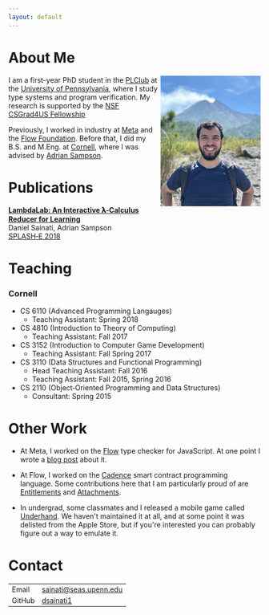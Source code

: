 ```yaml
---
layout: default
---
```


# About Me
<div class="about-me">
<img style="float: right; margin: auto;" class="profile-picture" src="/picture.jpg" width="200">

<p>
I am a first-year PhD student in the <a href="https://www.cis.upenn.edu/~plclub/">PLClub</a> at the <a href="https://www.cis.upenn.edu/">University of Pennsylvania</a>,
where I study type systems and program verification. 
My research is supported by the <a href="https://new.nsf.gov/cise/graduate-fellowships">NSF CSGrad4US Fellowship</a>
</p>

<p>
Previously, I worked in industry at <a href="https://opensource.fb.com/">Meta</a> and the <a href="https://flow.com/">Flow Foundation</a>.
Before that, I did my B.S. and M.Eng. at <a href="https://www.cs.cornell.edu/">Cornell</a>, where I was advised by <a href="https://www.cs.cornell.edu/~asampson/">Adrian Sampson</a>. 
</p>

</div>

# Publications

**[LambdaLab: An Interactive 𝛌‑Calculus Reducer for Learning](https://www.cs.cornell.edu/~asampson/media/papers/lambdalab-splashe2018.pdf)**\
Daniel Sainati, Adrian Sampson\
[SPLASH‑E 2018](https://2018.splashcon.org/track/splash-2018-SPLASH-E?)

# Teaching

### Cornell
* CS 6110 (Advanced Programming Langauges)
    * Teaching Assistant: Spring 2018
* CS 4810 (Introduction to Theory of Computing)
    * Teaching Assistant: Fall 2017
* CS 3152 (Introduction to Computer Game Development) 
    * Teaching Assistant: Fall Spring 2017
* CS 3110 (Data Structures and Functional Programming) 
    * Head Teaching Assistant: Fall 2016
    * Teaching Assistant: Fall 2015, Spring 2016
* CS 2110 (Object‑Oriented Programming and Data Structures) 
    * Consultant: Spring 2015

# Other Work

* At Meta, I worked on the [Flow](https://flow.org/) type checker for JavaScript. 
At one point I wrote a [blog post](https://medium.com/flow-type/sound-typing-for-this-in-flow-d62db2af969e) about it. 

* At Flow, I worked on the [Cadence](https://cadence-lang.org/) smart contract programming language. 
Some contributions here that I am particularly proud of are [Entitlements](https://cadence-lang.org/docs/1.0/language/access-control#entitlements) and [Attachments](https://cadence-lang.org/docs/1.0/language/attachments).

* In undergrad, some classmates and I released a mobile game called [Underhand](https://play.google.com/store/apps/details?id=edu.cornell.gdiac.underhand&hl=en_US&pli=1).
We haven't maintained it at all, and at some point it was delisted from the Apple Store, but if you're interested you can probably figure out a way to emulate it.

# Contact

<table id="contact info">
    <tbody>
    <tr>
        <td>Email</td>
        <td><a href="mailto:sainati@seas.upenn.edu">sainati@seas.upenn.edu</a></td>
    </tr>
        <tr>
        <td>GitHub</td>
        <td><a href="https://github.com/dsainati1">dsainati1</a></td>
    </tr>
    </tbody>
</table>
